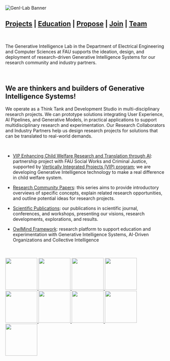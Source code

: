 ![GenI-Lab Banner](http://generativeintelligencelab.ai/images/icons/genilab-banner.png)

## [Projects](./projects.md) | [Education](./education) | [Propose](./projects.md#propose) | [Join](./collaborate.md) | [Team](./people.html)

<br/>

The Generative Intelligence Lab in the Department of Electrical Engineering and Computer Sciences at FAU supports the ideation, design, and deployment of research-driven Generative Intelligence Systems for our research community and industry partners.

<br/>

## We are thinkers and builders of Generative Intelligence Systems!

We operate as a Think Tank and Development Studio in multi-disciplinary research projects. 
We can prototype solutions integrating User Experience, AI Pipelines, and Generative Models, in practical applications to support multidisciplinary research and experimentation. 
Our Research Collaborators and Industry Partners help us design research projects for solutions that can be translated to real-world demands.


<br/>

* [VIP Enhancing Child Welfare Research and Translation through AI](https://www.fau.edu/vip/projects/enhancing-child-welfare/): partnership project with FAU Social Works and Criminal Justice, supported by [Vertically Integrated Projects (VIP) program](https://www.fau.edu/vip/); we are developing Generative Intelligence technology to make a real difference in child welfare system.

* [Research Community Papers](https://medium.com/generative-intelligence-lab/community-papers-series-ebacc91b47ea): this series aims to provide introductory overviews of specific concepts, explain related research opportunities, and outline potential ideas for research projects.

* [Scientific Publications](https://scholar.google.com/citations?hl=en&user=-jD2UDsAAAAJ&view_op=list_works&sortby=pubdate): our publications in scientific journal, conferences, and workshops, presenting our visions, research developments, explorations, and results.

* [OwlMind Framework](https://github.com/genilab/owlmind): research platform to support education and experimentation with Generative Intelligence Systems, AI-Driven Organizations and Collective Intelligence

<br/>
<br/>

<main>
<div class="logo-tape-wrapper" data-logo-size="60">
  <a href="https://www.fau.edu/sw-cj/ssw/">
    <img src="http://generativeintelligencelab.ai/images/logos/fau-csw.png" width="100" />
  </a>
  
  <a href="https://www.fau.edu/medicine/">
    <img src="http://generativeintelligencelab.ai/images/logos/fau-som.png" width="100" />
  </a>

  <a href="https://www.fau.edu/education/">
    <img src="http://generativeintelligencelab.ai/images/logos/fau-coe.png" width="100" />
  </a>
  
  <a href="https://www.fau.edu/business">
    <img src="http://generativeintelligencelab.ai/images/logos/fau-cob.png" width="100"/>
  </a>
  
  <a href="https://www.aikolo.com">
    <img src="http://generativeintelligencelab.ai/images/logos/aikolo.png" width="100" />
  </a>
  
  <a href="https://www.langsmart.ai">
    <img src="http://generativeintelligencelab.ai/images/logos/langsmart.png" width="100" />
  </a>
  
  <a href="https://lamatic.ai">
    <img src="http://generativeintelligencelab.ai/images/logos/lamatic.png" width="100" />
  </a>
  
  <a href="https://www.kinnami.com">
    <img src="http://generativeintelligencelab.ai/images/logos/kinammi.png" width="100" />
  </a>
  
  <a href="https://gamepill.com">
    <img src="http://generativeintelligencelab.ai/images/logos/gamepill.png" width="100" />
  </a>
</div>
</main>



 


